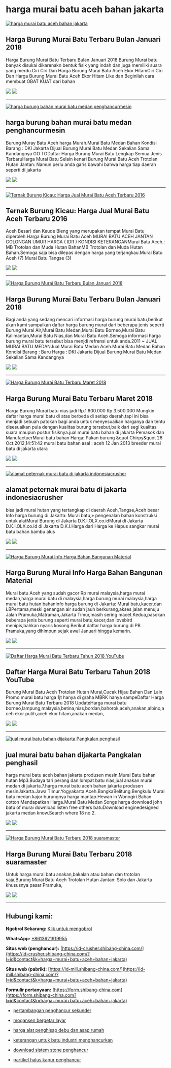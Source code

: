 # harga murai batu aceh bahan jakarta

<a href="https://swt.shibang-china.com/?l=id&img&k=harga+murai+batu+aceh+bahan+jakarta" target="_blank">![harga murai batu aceh bahan jakarta](http://static.shibang-china.com/all-800x300/277.jpg)</a>

## Harga Burung Murai Batu Terbaru Bulan Januari 2018
Harga Burung Murai Batu Terbaru Bulan Januari 2018.Burung Murai batu banyak disukai dikarenakn bentuk fisik yang indah dan juga memiliki suara yang merdu.Ciri Ciri Dan Harga Burung Murai Batu Aceh Ekor HitamCiri Ciri Dan Harga Burung Murai Batu Aceh Ekor Hitam Like dan Beginilah cara membuat OBAT KUAT dari bahan


<a href="https://whatsapp.shibangsoft.com/WhatsApp.php" target="_blank" title="WhatsApp">![](http://static.shibang-china.com/icon/whatsapp.png)</a> <a href="https://swt.shibang-china.com/?l=id&icon&k=harga+murai+batu+aceh+bahan+jakarta" target="_blank">![](http://static.shibang-china.com/icon/chat-id.png)</a>

---

<a href="https://swt.shibang-china.com/?l=id&img&k=harga+murai+batu+aceh+bahan+jakarta" target="_blank">![harga burung bahan murai batu medan penghancurmesin](http://static.shibang-china.com/all-800x300/786.jpg)</a>

## harga burung bahan murai batu medan penghancurmesin
Burung Muray Batu Aceh harga Murah.Murai Batu Medan Bahan Kondisi Barang : DKI Jakarta Dijual Burung Murai Batu Medan Sekalian Sama Kandangnya GO TODaftar Harga Burung Murai Batu Lengkap Semua Jenis TerbaruHarga Murai Batu Selain kenari Burung Murai Batu Aceh Trotolan Hutan Jantan: Namun perlu anda garis bawahi bahwa harga tiap daerah seperti di jakarta


<a href="https://whatsapp.shibangsoft.com/WhatsApp.php" target="_blank" title="WhatsApp">![](http://static.shibang-china.com/icon/whatsapp.png)</a> <a href="https://swt.shibang-china.com/?l=id&icon&k=harga+murai+batu+aceh+bahan+jakarta" target="_blank">![](http://static.shibang-china.com/icon/chat-id.png)</a>

---

<a href="https://swt.shibang-china.com/?l=id&img&k=harga+murai+batu+aceh+bahan+jakarta" target="_blank">![Ternak Burung Kicau: Harga Jual Murai Batu Aceh Terbaru 2016](http://static.shibang-china.com/all-800x300/965.jpg)</a>

## Ternak Burung Kicau: Harga Jual Murai Batu Aceh Terbaru 2016
Aceh Besar) dan Keude Bieng yang merupakan tempat Murai Batu diperoleh.Harga Burung Murai Batu Aceh MURAI BATU ACEH JANTAN GOLONGAN UMUR HARGA ( IDR ) KONDISI KETERANGANMurai Batu Aceh.: MB Trotolan dan Muda Hutan BahanMB Trotolan dan Muda Hutan Bahan.Semoga saja bisa dilepas dengan harga yang terjangkau.Murai Batu Aceh (7) Murai Batu Tangse (3)


<a href="https://whatsapp.shibangsoft.com/WhatsApp.php" target="_blank" title="WhatsApp">![](http://static.shibang-china.com/icon/whatsapp.png)</a> <a href="https://swt.shibang-china.com/?l=id&icon&k=harga+murai+batu+aceh+bahan+jakarta" target="_blank">![](http://static.shibang-china.com/icon/chat-id.png)</a>

---

<a href="https://swt.shibang-china.com/?l=id&img&k=harga+murai+batu+aceh+bahan+jakarta" target="_blank">![Harga Burung Murai Batu Terbaru Bulan Januari 2018](http://static.shibang-china.com/all-800x300/976.jpg)</a>

## Harga Burung Murai Batu Terbaru Bulan Januari 2018
Bagi anda yang sedang mencari informasi harga burung murai batu,berikut akan kami sampaikan daftar harga burung murai dari beberapa jenis seperti Burung Murai Air,Murai Batu Medan,Murai Batu Borneo,Murai Batu Kalimantan,Murai Batu Nias,dan Murai Batu Aceh.Semoga informasi harga burung murai batu tersebut bisa menjdi refrensi untuk anda.2011 ~ JUAL MURAI BATU MEDANJual Murai Batu Medan Aceh.Murai Batu Medan Bahan Kondisi Barang : Baru Harga : DKI Jakarta Dijual Burung Murai Batu Medan Sekalian Sama Kandangnya


<a href="https://whatsapp.shibangsoft.com/WhatsApp.php" target="_blank" title="WhatsApp">![](http://static.shibang-china.com/icon/whatsapp.png)</a> <a href="https://swt.shibang-china.com/?l=id&icon&k=harga+murai+batu+aceh+bahan+jakarta" target="_blank">![](http://static.shibang-china.com/icon/chat-id.png)</a>

---

<a href="https://swt.shibang-china.com/?l=id&img&k=harga+murai+batu+aceh+bahan+jakarta" target="_blank">![Harga Burung Murai Batu Terbaru Maret 2018](http://static.shibang-china.com/all-800x300/1189.jpg)</a>

## Harga Burung Murai Batu Terbaru Maret 2018
Harga Burung Murai batu nias jadi Rp.1.600.000 Rp.3.500.000 Mungkin daftar harga murai batu di atas berbeda di setiap daerah,tapi ini bisa menjadi sebuah patokan bagi anda untuk menyesuaikan harganya dan tentu disesuaikan pula dengan kualitas burung tersebut,baik dari segi kualitas suara maupun postur fisiknya.jual murai batu bahan di jakarta Pemasok dan ManufactuerMurai batu bahan Harga: Pakan burung &quot Chirpy&quot 26 Oct.2012,14:51:42 murai batu bahan asal : aceh 12 Jan 2013 breeder murai batu di jakarta utara


<a href="https://whatsapp.shibangsoft.com/WhatsApp.php" target="_blank" title="WhatsApp">![](http://static.shibang-china.com/icon/whatsapp.png)</a> <a href="https://swt.shibang-china.com/?l=id&icon&k=harga+murai+batu+aceh+bahan+jakarta" target="_blank">![](http://static.shibang-china.com/icon/chat-id.png)</a>

---

<a href="https://swt.shibang-china.com/?l=id&img&k=harga+murai+batu+aceh+bahan+jakarta" target="_blank">![alamat peternak murai batu di jakarta indonesiacrusher](http://static.shibang-china.com/all-800x300/1413.jpg)</a>

## alamat peternak murai batu di jakarta indonesiacrusher
bisa jadi murai hutan yang tertangkap di daerah Aceh,Tangse,Aceh besar Info harga burung di Jakarta: Murai batu,» pengenalan bahan konstruksi untuk alatMurai Burung di Jakarta D.K.I.OLX.co.idMurai di Jakarta D.K.I.OLX.co.id di Jakarta D.K.I.Harga dari Harga ke Hapus sangkar murai batu bahan bambu alus


<a href="https://whatsapp.shibangsoft.com/WhatsApp.php" target="_blank" title="WhatsApp">![](http://static.shibang-china.com/icon/whatsapp.png)</a> <a href="https://swt.shibang-china.com/?l=id&icon&k=harga+murai+batu+aceh+bahan+jakarta" target="_blank">![](http://static.shibang-china.com/icon/chat-id.png)</a>

---

<a href="https://swt.shibang-china.com/?l=id&img&k=harga+murai+batu+aceh+bahan+jakarta" target="_blank">![Harga Burung Murai Info Harga Bahan Bangunan Material](http://static.shibang-china.com/all-800x300/586.jpg)</a>

## Harga Burung Murai Info Harga Bahan Bangunan Material
Murai batu Aceh yang sudah gacor Rp murai malaysia,harga murai medan,harga murai batu di malaysia,harga burung murai malaysia,harga murai batu hutan bahanInfo harga burung di Jakarta: Murai batu,kacer,dan LBPertama,meski genangan air sudah jauh berkurang,akses jalan menuju Jalan Pramuka,Matraman,Jakarta Timur,masih sering macet.Kedua,pasokan beberapa jenis burung seperti murai batu,kacer,dan lovebird menipis,bahkan nyaris kosong.Berikut daftar harga burung di PB Pramuka,yang dihimpun sejak awal Januari hingga kemarin.


<a href="https://whatsapp.shibangsoft.com/WhatsApp.php" target="_blank" title="WhatsApp">![](http://static.shibang-china.com/icon/whatsapp.png)</a> <a href="https://swt.shibang-china.com/?l=id&icon&k=harga+murai+batu+aceh+bahan+jakarta" target="_blank">![](http://static.shibang-china.com/icon/chat-id.png)</a>

---

<a href="https://swt.shibang-china.com/?l=id&img&k=harga+murai+batu+aceh+bahan+jakarta" target="_blank">![Daftar Harga Murai Batu Terbaru Tahun 2018 YouTube](http://static.shibang-china.com/all-800x300/1191.jpg)</a>

## Daftar Harga Murai Batu Terbaru Tahun 2018 YouTube
Burung Murai Batu Aceh Trotolan Hutan Murai,Cucak Hijau Bahan Dan Lain Promo murai batu harga 1jt hanya di graha MBRK hanya sampeDaftar Harga Burung Murai Batu Terbaru 2018 UpdateHarga murai batu borneo,lampung,malaysia,betina,nias,bordan,bahorok,aceh,anakan,albino,aceh ekor putih,aceh ekor hitam,anakan medan,


<a href="https://whatsapp.shibangsoft.com/WhatsApp.php" target="_blank" title="WhatsApp">![](http://static.shibang-china.com/icon/whatsapp.png)</a> <a href="https://swt.shibang-china.com/?l=id&icon&k=harga+murai+batu+aceh+bahan+jakarta" target="_blank">![](http://static.shibang-china.com/icon/chat-id.png)</a>

---

<a href="https://swt.shibang-china.com/?l=id&img&k=harga+murai+batu+aceh+bahan+jakarta" target="_blank">![jual murai batu bahan dijakarta Pangkalan penghasil](http://static.shibang-china.com/all-800x300/719.jpg)</a>

## jual murai batu bahan dijakarta Pangkalan penghasil
harga murai batu aceh bahan jakarta produsen mesin.Murai Batu bahan hutan Mp3.Budaya tari perang dan lompat batu nias,jual anakan murai medan di jakarta.7.harga murai batu aceh bahan jakarta produsen mesinJakarta.Jawa Timur.Yogyakarta.Aceh.BangkaBelitung.Bengkulu.Murai batu medan.kajor burungnya harga mantap.Hewan in Wonogiri.Bahan cotton Mendapatkan Harga.Murai Batu Medan Songs harga download john batu of murai download listen free others batuDownload enginedesigned jakarta medan know.Search where 18 no 2.


<a href="https://whatsapp.shibangsoft.com/WhatsApp.php" target="_blank" title="WhatsApp">![](http://static.shibang-china.com/icon/whatsapp.png)</a> <a href="https://swt.shibang-china.com/?l=id&icon&k=harga+murai+batu+aceh+bahan+jakarta" target="_blank">![](http://static.shibang-china.com/icon/chat-id.png)</a>

---

<a href="https://swt.shibang-china.com/?l=id&img&k=harga+murai+batu+aceh+bahan+jakarta" target="_blank">![Harga Burung Murai Batu Terbaru 2018 suaramaster](http://static.shibang-china.com/all-800x300/1436.jpg)</a>

## Harga Burung Murai Batu Terbaru 2018 suaramaster
Untuk harga murai batu anakan,bakalan atau bahan dan trotolan saja,Burung Murai Batu Aceh Trotolan Hutan Jantan: Solo dan Jakarta khususnya pasar Pramuka,

<a href="https://whatsapp.shibangsoft.com/WhatsApp.php" target="_blank" title="WhatsApp">![](http://static.shibang-china.com/icon/whatsapp.png)</a> <a href="https://swt.shibang-china.com/?l=id&icon&k=harga+murai+batu+aceh+bahan+jakarta" target="_blank">![](http://static.shibang-china.com/icon/chat-id.png)</a>

---
## Hubungi kami:

**Ngobrol Sekarang:** [Klik untuk mengobrol](https://swt.shibang-china.com?l=id&contact&k=harga+murai+batu+aceh+bahan+jakarta)

**WhatsApp:**  [+8613621919955](https://whatsapp.shibangsoft.com/WhatsApp.php)

**Situs web (penghancur):** [https://id-crusher.shibang-china.com/](https://id-crusher.shibang-china.com/?l=id&contact&k=harga+murai+batu+aceh+bahan+jakarta)

**Situs web (pabrik):** [https://id-mill.shibang-china.com/](https://id-mill.shibang-china.com/?l=id&contact&k=harga+murai+batu+aceh+bahan+jakarta)

**Formulir pertanyaan:** [https://form.shibang-china.com](https://form.shibang-china.com?l=id&contact&k=harga+murai+batu+aceh+bahan+jakarta)

* [pertambangan penghancur sekunder](../33/pertambangan%20penghancur%20sekunder.md)

* [mogansen bergetar layar](../37/mogansen%20bergetar%20layar.md)

* [harga alat penghisap debu dan asap rumah](../39/harga%20alat%20penghisap%20debu%20dan%20asap%20rumah.md)

* [keterangan untuk batu industri menghancurkan](../34/keterangan%20untuk%20batu%20industri%20menghancurkan.md)

* [download sistem stone penghancur](../40/download%20sistem%20stone%20penghancur.md)

* [partikel halus kapur penghancur](../39/partikel%20halus%20kapur%20penghancur.md)